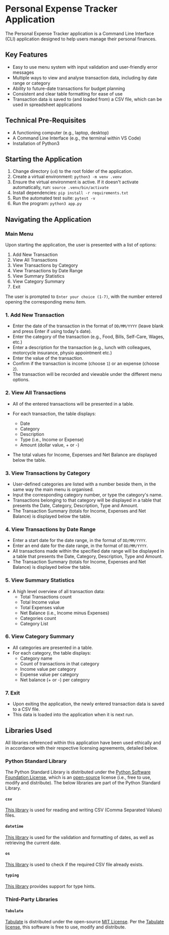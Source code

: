# Personal Expense Tracker Application

The Personal Expense Tracker application is a Command Line Interface (CLI) application designed to help users manage their personal finances.

## Key Features

- Easy to use menu system with input validation and user-friendly error messages
- Multiple ways to view and analyse transaction data, including by date range or category
- Ability to future-date transactions for budget planning
- Consistent and clear table formatting for ease of use
- Transaction data is saved to (and loaded from) a CSV file, which can be used in spreadsheet applications

## Technical Pre-Requisites

- A functioning computer (e.g., laptop, desktop)
- A Command Line Interface (e.g., the terminal within VS Code)
- Installation of Python3

## Starting the Application

1. Change directory (`cd`) to the root folder of the application.
2. Create a virtual environment: `python3 -m venv .venv`
3. Ensure the virtual environment is active. If it doesn't activate automatically, run: `source .venv/bin/activate`
4. Install dependencies: `pip install -r requirements.txt`
5. Run the automated test suite: `pytest -v`
6. Run the program: `python3 app.py`

## Navigating the Application

### Main Menu

Upon starting the application, the user is presented with a list of options:

1. Add New Transaction
2. View All Transactions
3. View Transactions by Category
4. View Transactions by Date Range
5. View Summary Statistics
6. View Category Summary
7. Exit

The user is prompted to `Enter your choice (1-7)`, with the number entered opening the corresponding menu item.

### 1. Add New Transaction

- Enter the date of the transaction in the format of `DD/MM/YYYY` (leave blank and press Enter if using today's date).
- Enter the category of the transaction (e.g., Food, Bills, Self-Care, Wages, etc.)
- Enter a description for the transaction (e.g., lunch with colleagues, motorcycle insurance, physio appointment etc.)
- Enter the value of the transaction.
- Confirm if the transaction is income (choose `1`) or an expense (choose `2`).
- The transaction will be recorded and viewable under the different menu options.

### 2. View All Transactions

- All of the entered transactions will be presented in a table.

- For each transaction, the table displays:
  - Date
  - Category
  - Description
  - Type (i.e., Income or Expense)
  - Amount (dollar value, + or -)
- The total values for Income, Expenses and Net Balance are displayed below the table.

### 3. View Transactions by Category

- User-defined categories are listed with a number beside them, in the same way the main menu is organised.
- Input the corresponding category number, or type the category's name.
- Transactions belonging to that category will be displayed in a table that presents the Date, Category, Description, Type and Amount.
- The Transaction Summary (totals for Income, Expenses and Net Balance) is displayed below the table.

### 4. View Transactions by Date Range

- Enter a start date for the date range, in the format of `DD/MM/YYYY`.
- Enter an end date for the date range, in the format of `DD/MM/YYYY`.
- All transactions made within the specified date range will be displayed in a table that presents the Date, Category, Description, Type and Amount.
- The Transaction Summary (totals for Income, Expenses and Net Balance) is displayed below the table.

### 5. View Summary Statistics

- A high level overview of all transaction data:
  - Total Transactions count
  - Total Income value
  - Total Expenses value
  - Net Balance (i.e., Income minus Expenses)
  - Categories count
  - Category List

### 6. View Category Summary

- All categories are presented in a table.
- For each category, the table displays:
  - Category name
  - Count of transactions in that category
  - Income value per category
  - Expense value per category
  - Net balance (+ or -) per category

### 7. Exit

- Upon exiting the application, the newly entered transaction data is saved to a CSV file.
- This data is loaded into the application when it is next run.

## Libraries Used

All libraries referenced within this application have been used ethically and in accordance with their respective licensing agreements, detailed below.

### Python Standard Library

The Python Standard Library is distributed under the [Python Software Foundation License](https://docs.python.org/3/license.html), which is an [open-source](https://opensource.org/osd) license (i.e., free to use, modify and distribute). The below libraries are part of the Python Standard Library.

#### `csv`

[This library](https://docs.python.org/3/library/csv.html) is used for reading and writing CSV (Comma Separated Values) files.

#### `datetime`

[This library](https://docs.python.org/3/library/datetime.html) is used for the validation and formatting of dates, as well as retrieving the current date.

#### `os`

[This library](https://docs.python.org/3/library/os.html) is used to check if the required CSV file already exists.

#### `typing`

[This library](https://docs.python.org/3/library/typing.html) provides support for type hints.

### Third-Party Libraries

#### `Tabulate`

[Tabulate](https://pypi.org/project/tabulate/) is distributed under the open-source [MIT License](https://opensource.org/license/mit). Per the [Tabulate license](https://github.com/aks/python-tabulate/blob/master/LICENSE), this software is free to use, modify and distribute.
